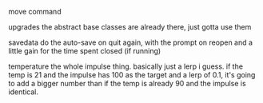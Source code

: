 move command

upgrades
    the abstract base classes are already there, just gotta use them

savedata
    do the auto-save on quit again, with the prompt on reopen and a little gain for the time spent closed (if running)

temperature
    the whole impulse thing. basically just a lerp i guess. if the temp is 21 and the impulse has 100 as the target and a lerp of 0.1, it's going to add a bigger number than if the temp is already 90 and the impulse is identical.


